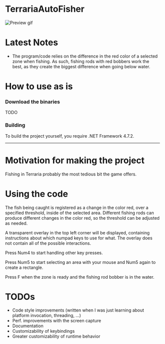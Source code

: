 # TerrariaAutoFisher

![Preview gif](https://j.gifs.com/36yGMO.gif)

# Latest Notes
- The program/code relies on the difference in the red color of a selected zone when fishing.
As such, fishing rods with red bobbers work the best, as they create the biggest difference when going below water.

# How to use as is

### Download the binaries 
TODO

### Building

To build the project yourself, you require .NET Framework 4.7.2.

---

# Motivation for making the project

Fishing in Terraria probably the most tedious bit the game offers.

# Using the code

The fish being caught is registered as a change in the color red, over a specified threshold, inside of the selected area.
Different fishing rods can produce different changes in the color red, so the threshold can be adjusted as needed.

A transparent overlay in the top left corner will be displayed, containing instructions about which numpad keys to use for what.
The overlay does not contain all of the possible interactions.

Press Num4 to start handling other key presses.

Press Num5 to start selecting an area with your mouse and Num5 again to create a rectangle.

Press F when the zone is ready and the fishing rod bobber is in the water.

# TODOs

- Code style improvements (written when I was just learning about platform invocation, threading, ...)
- Perf. improvements with the screen capture
- Documentation
- Customizability of keybindings
- Greater customizability of runtime behavior 
